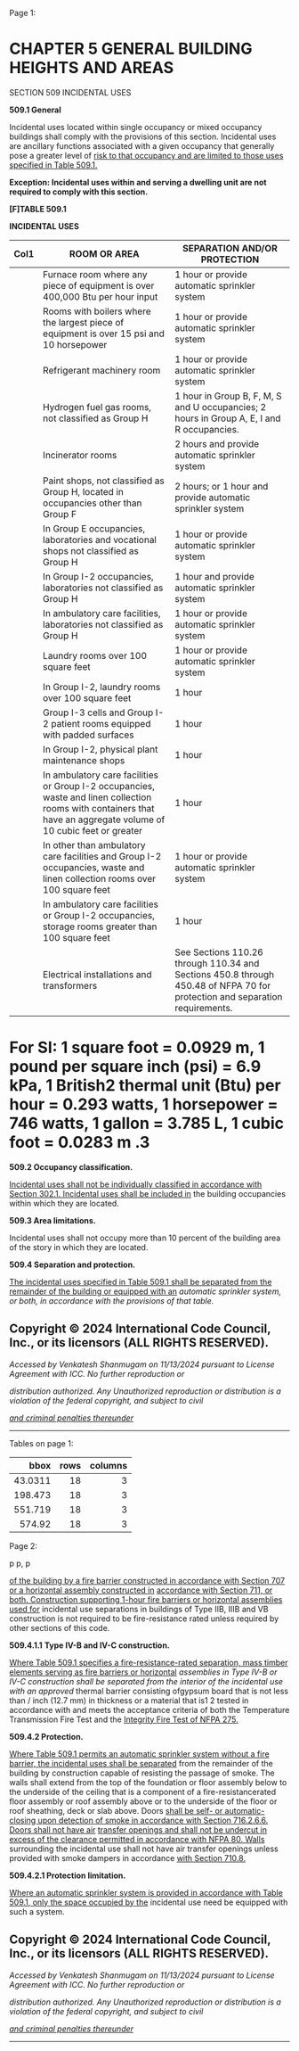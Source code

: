 Page 1:

# CHAPTER 5 GENERAL BUILDING HEIGHTS AND AREAS

 SECTION 509
 INCIDENTAL USES


**509.1 General**


Incidental uses located within single occupancy or mixed occupancy buildings shall comply with the provisions of this
section. Incidental uses are ancillary functions associated with a given occupancy that generally pose a greater level of
[risk to that occupancy and are limited to those uses specified in Table 509.1.](http://codes.iccsafe.org/#VACC2021P1_Ch05_Sec509.1_Tbl509.1)


**Exception: Incidental uses within and serving a dwelling unit are not required to comply with this section.**

**[F]TABLE 509.1**

**INCIDENTAL USES**

|Col1|ROOM OR AREA|SEPARATION AND/OR PROTECTION|
|---|---|---|
||Furnace room where any piece of equipment is over 400,000 Btu per hour input|1 hour or provide automatic sprinkler system|
||Rooms with boilers where the largest piece of equipment is over 15 psi and 10 horsepower|1 hour or provide automatic sprinkler system|
||Refrigerant machinery room|1 hour or provide automatic sprinkler system|
||Hydrogen fuel gas rooms, not classified as Group H|1 hour in Group B, F, M, S and U occupancies; 2 hours in Group A, E, I and R occupancies.|
||Incinerator rooms|2 hours and provide automatic sprinkler system|
||Paint shops, not classified as Group H, located in occupancies other than Group F|2 hours; or 1 hour and provide automatic sprinkler system|
||In Group E occupancies, laboratories and vocational shops not classified as Group H|1 hour or provide automatic sprinkler system|
||In Group I-2 occupancies, laboratories not classified as Group H|1 hour and provide automatic sprinkler system|
||In ambulatory care facilities, laboratories not classified as Group H|1 hour or provide automatic sprinkler system|
||Laundry rooms over 100 square feet|1 hour or provide automatic sprinkler system|
||In Group I-2, laundry rooms over 100 square feet|1 hour|
||Group I-3 cells and Group I-2 patient rooms equipped with padded surfaces|1 hour|
||In Group I-2, physical plant maintenance shops|1 hour|
||In ambulatory care facilities or Group I-2 occupancies, waste and linen collection rooms with containers that have an aggregate volume of 10 cubic feet or greater|1 hour|
||In other than ambulatory care facilities and Group I-2 occupancies, waste and linen collection rooms over 100 square feet|1 hour or provide automatic sprinkler system|
||In ambulatory care facilities or Group I-2 occupancies, storage rooms greater than 100 square feet|1 hour|
||Electrical installations and transformers|See Sections 110.26 through 110.34 and Sections 450.8 through 450.48 of NFPA 70 for protection and separation requirements.|


# For SI: 1 square foot = 0.0929 m, 1 pound per square inch (psi) = 6.9 kPa, 1 British2 thermal unit (Btu) per hour = 0.293 watts, 1 horsepower = 746 watts, 1 gallon = 3.785 L, 1 cubic foot = 0.0283 m .3


**509.2 Occupancy classification.**


[Incidental uses shall not be individually classified in accordance with Section 302.1. Incidental uses shall be included in](http://codes.iccsafe.org/#VACC2021P1_Ch03_Sec302.1)
the building occupancies within which they are located.

**509.3 Area limitations.**

Incidental uses shall not occupy more than 10 percent of the building area of the story in which they are located.

**509.4 Separation and protection.**

[The incidental uses specified in Table 509.1 shall be separated from the remainder of the building or equipped with an](http://codes.iccsafe.org/#VACC2021P1_Ch05_Sec509.1_Tbl509.1)
_automatic sprinkler system, or both, in accordance with the provisions of that table._

## Copyright © 2024 International Code Council, Inc., or its licensors (ALL RIGHTS RESERVED).

_Accessed by Venkatesh Shanmugam on 11/13/2024 pursuant to License Agreement with ICC. No further reproduction or_

_distribution authorized. Any Unauthorized reproduction or distribution is a violation of the federal copyright, and subject to civil_

_[and criminal penalties thereunder](http://codes.iccsafe.org/content/VACC2021P1/chapter-5-general-building-heights-and-areas#VACC2021P1_Ch05_Sec509)_


-----



Tables on page 1:

|     bbox |   rows |   columns |
|---------:|-------:|----------:|
|  43.0311 |     18 |         3 |
| 198.473  |     18 |         3 |
| 551.719  |     18 |         3 |
| 574.92   |     18 |         3 |

Page 2:

p p, p

[of the building by a fire barrier constructed in accordance with Section 707 or a horizontal assembly constructed in](http://codes.iccsafe.org/#VACC2021P1_Ch07_Sec707)
[accordance with Section 711, or both. Construction supporting 1-hour fire barriers or horizontal assemblies used for](http://codes.iccsafe.org/#VACC2021P1_Ch07_Sec711)
incidental use separations in buildings of Type IIB, IIIB and VB construction is not required to be fire-resistance rated
unless required by other sections of this code.

**509.4.1.1** **Type IV-B and IV-C construction.**

[Where Table 509.1 specifies a fire-resistance-rated separation, mass timber elements serving as fire barriers or horizontal](http://codes.iccsafe.org/#VACC2021P1_Ch05_Sec509.1_Tbl509.1)
_assemblies in Type IV-B or IV-C construction shall be separated from the interior of the incidental use with an approved_
thermal barrier consisting ofgypsum board that is not less than / inch (12.7 mm) in thickness or a material that is1 2
tested in accordance with and meets the acceptance criteria of both the Temperature Transmission Fire Test and the
[Integrity Fire Test of NFPA 275.](http://codes.iccsafe.org/#VACC2021P1_Ch35_PromNFPA_RefStd275_17)


**509.4.2 Protection.**


[Where Table 509.1 permits an automatic sprinkler system without a fire barrier, the incidental uses shall be separated](http://codes.iccsafe.org/#VACC2021P1_Ch05_Sec509.1_Tbl509.1)
from the remainder of the building by construction capable of resisting the passage of smoke. The walls shall extend from
the top of the foundation or floor assembly below to the underside of the ceiling that is a component of a fire-resistancerated floor assembly or roof assembly above or to the underside of the floor or roof sheathing, deck or slab above. Doors
[shall be self- or automatic-closing upon detection of smoke in accordance with Section 716.2.6.6. Doors shall not have air](http://codes.iccsafe.org/#VACC2021P1_Ch07_Sec716.2.6.6)
[transfer openings and shall not be undercut in excess of the clearance permitted in accordance with NFPA 80. Walls](http://codes.iccsafe.org/#VACC2021P1_Ch35_PromNFPA_RefStd80_19)
surrounding the incidental use shall not have air transfer openings unless provided with smoke dampers in accordance
[with Section 710.8.](http://codes.iccsafe.org/#VACC2021P1_Ch07_Sec710.8)

**509.4.2.1 Protection limitation.**

[Where an automatic sprinkler system is provided in accordance with Table 509.1, only the space occupied by the](http://codes.iccsafe.org/#VACC2021P1_Ch05_Sec509.1_Tbl509.1)
incidental use need be equipped with such a system.

## Copyright © 2024 International Code Council, Inc., or its licensors (ALL RIGHTS RESERVED).

_Accessed by Venkatesh Shanmugam on 11/13/2024 pursuant to License Agreement with ICC. No further reproduction or_

_distribution authorized. Any Unauthorized reproduction or distribution is a violation of the federal copyright, and subject to civil_

_[and criminal penalties thereunder](http://codes.iccsafe.org/content/VACC2021P1/chapter-5-general-building-heights-and-areas#VACC2021P1_Ch05_Sec509)_


-----



